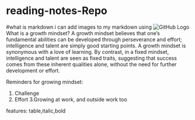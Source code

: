 # reading-notes-Repo
#what is markdown
i can add images to my markdown using
![GitHub Logo](/images/logo.png)
What is a growth mindset?
A growth mindset believes that one’s fundamental abilities can be developed through perseverance and effort; 
intelligence and talent are simply good starting points. A growth mindset is synonymous with a love of learning.
By contrast, in a fixed mindset, intelligence and talent are seen as fixed traits, suggesting that success
comes from these inherent qualities alone, without the need for further development or effort.

Reminders for growing mindset:
1. Challenge
2. Effort
3.Growing at work, and outside work too

features:
table,italic,bold
